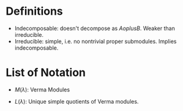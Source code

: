 # Definitions

- Indecomposable: doesn't decompose as $A oplus B$. Weaker than irreducible.
- Irreducible: simple, i.e. no nontrivial proper submodules. Implies indecomposable.

# List of Notation

- $M(\lambda)$: Verma Modules

- $L(\lambda)$: Unique simple quotients of Verma modules.

